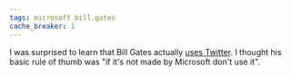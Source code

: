 ```yaml
---
tags: microsoft bill.gates
cache_breaker: 1
---
```


I was surprised to learn that Bill Gates actually [uses Twitter](http://twitter.com/BillGates). I thought his basic rule of thumb was "if it's not made by Microsoft don't use it".
